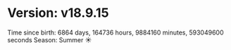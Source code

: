 # Version: v18.9.15
Time since birth: 6864 days, 164736 hours, 9884160 minutes, 593049600 seconds
Season: Summer ☀️
